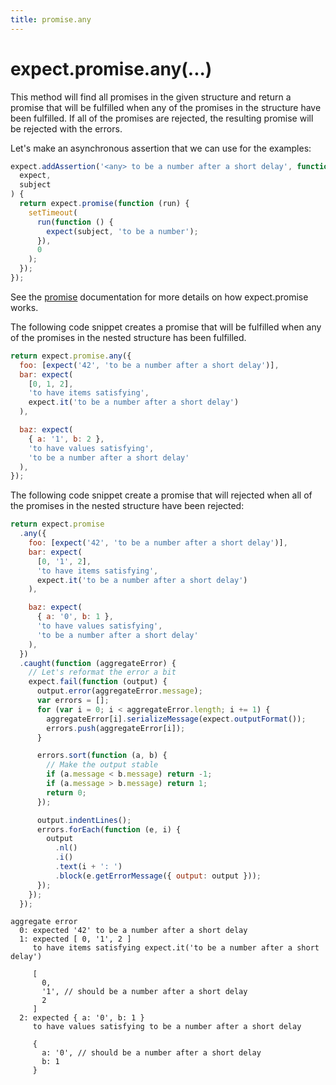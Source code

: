 ```yaml
---
title: promise.any
---
```


# expect.promise.any(...)

This method will find all promises in the given structure and return a promise
that will be fulfilled when any of the promises in the structure have been
fulfilled. If all of the promises are rejected, the resulting promise will be
rejected with the errors.

Let's make an asynchronous assertion that we can use for the examples:

```js
expect.addAssertion('<any> to be a number after a short delay', function (
  expect,
  subject
) {
  return expect.promise(function (run) {
    setTimeout(
      run(function () {
        expect(subject, 'to be a number');
      }),
      0
    );
  });
});
```

See the [promise](../promise/) documentation for more details on how
expect.promise works.

The following code snippet creates a promise that will be fulfilled when any
of the promises in the nested structure has been fulfilled.

<!-- unexpected-markdown async:true -->

```js
return expect.promise.any({
  foo: [expect('42', 'to be a number after a short delay')],
  bar: expect(
    [0, 1, 2],
    'to have items satisfying',
    expect.it('to be a number after a short delay')
  ),

  baz: expect(
    { a: '1', b: 2 },
    'to have values satisfying',
    'to be a number after a short delay'
  ),
});
```

The following code snippet create a promise that will rejected when all
of the promises in the nested structure have been rejected:

<!-- unexpected-markdown async:true -->

```js
return expect.promise
  .any({
    foo: [expect('42', 'to be a number after a short delay')],
    bar: expect(
      [0, '1', 2],
      'to have items satisfying',
      expect.it('to be a number after a short delay')
    ),

    baz: expect(
      { a: '0', b: 1 },
      'to have values satisfying',
      'to be a number after a short delay'
    ),
  })
  .caught(function (aggregateError) {
    // Let's reformat the error a bit
    expect.fail(function (output) {
      output.error(aggregateError.message);
      var errors = [];
      for (var i = 0; i < aggregateError.length; i += 1) {
        aggregateError[i].serializeMessage(expect.outputFormat());
        errors.push(aggregateError[i]);
      }

      errors.sort(function (a, b) {
        // Make the output stable
        if (a.message < b.message) return -1;
        if (a.message > b.message) return 1;
        return 0;
      });

      output.indentLines();
      errors.forEach(function (e, i) {
        output
          .nl()
          .i()
          .text(i + ': ')
          .block(e.getErrorMessage({ output: output }));
      });
    });
  });
```

```output
aggregate error
  0: expected '42' to be a number after a short delay
  1: expected [ 0, '1', 2 ]
     to have items satisfying expect.it('to be a number after a short delay')

     [
       0,
       '1', // should be a number after a short delay
       2
     ]
  2: expected { a: '0', b: 1 }
     to have values satisfying to be a number after a short delay

     {
       a: '0', // should be a number after a short delay
       b: 1
     }
```
